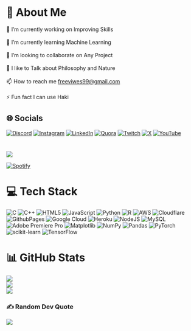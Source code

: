 # 💫 About Me
🔭 I’m currently working on Improving Skills<br><br>🌱 I’m currently learning Machine Learning<br><br>👯 I’m looking to collaborate on Any Project<br><br>📝 I like to Talk about Philosophy and Nature<br><br>📫 How to reach me freeviwes99@gmail.com<br><br>⚡ Fun fact I can use Haki


## 🌐 Socials
[![Discord](https://img.shields.io/badge/Discord-%237289DA.svg?logo=discord&logoColor=white)](https://discord.gg/qZVn2QvTMT) [![Instagram](https://img.shields.io/badge/Instagram-%23E4405F.svg?logo=Instagram&logoColor=white)](https://instagram.com/chiragjha_patna) [![LinkedIn](https://img.shields.io/badge/LinkedIn-%230077B5.svg?logo=linkedin&logoColor=white)](https://linkedin.com/in/chirag-kumar-jha) [![Quora](https://img.shields.io/badge/Quora-%23B92B27.svg?logo=Quora&logoColor=white)](https://quora.com/profile/Ahead-21) [![Twitch](https://img.shields.io/badge/Twitch-%239146FF.svg?logo=Twitch&logoColor=white)](https://twitch.tv/gamingahead) [![X](https://img.shields.io/badge/X-black.svg?logo=X&logoColor=white)](https://x.com/chiragjha_patna) [![YouTube](https://img.shields.io/badge/YouTube-%23FF0000.svg?logo=YouTube&logoColor=white)](https://youtube.com/@@AheadGaming_1) 

#
[![](https://img.shields.io/badge/Spotify-1ED760?&logo=spotify&logoColor=white)](https://open.spotify.com/user/31ulzxyfb7las3fils3sgbdmud24)

[![Spotify](https://spotify-status-git-main-chirag-kumar-jhas-projects.vercel.app/api/spotify)](https://open.spotify.com/user/31ulzxyfb7las3fils3sgbdmud24)


# 💻 Tech Stack
![C](https://img.shields.io/badge/c-%2300599C.svg?style=plastic&logo=c&logoColor=white) ![C++](https://img.shields.io/badge/c++-%2300599C.svg?style=plastic&logo=c%2B%2B&logoColor=white) ![HTML5](https://img.shields.io/badge/html5-%23E34F26.svg?style=plastic&logo=html5&logoColor=white) ![JavaScript](https://img.shields.io/badge/javascript-%23323330.svg?style=plastic&logo=javascript&logoColor=%23F7DF1E) ![Python](https://img.shields.io/badge/python-3670A0?style=plastic&logo=python&logoColor=ffdd54) ![R](https://img.shields.io/badge/r-%23276DC3.svg?style=plastic&logo=r&logoColor=white) ![AWS](https://img.shields.io/badge/AWS-%23FF9900.svg?style=plastic&logo=amazon-aws&logoColor=white) ![Cloudflare](https://img.shields.io/badge/Cloudflare-F38020?style=plastic&logo=Cloudflare&logoColor=white) ![GithubPages](https://img.shields.io/badge/github%20pages-121013?style=plastic&logo=github&logoColor=white) ![Google Cloud](https://img.shields.io/badge/GoogleCloud-%234285F4.svg?style=plastic&logo=google-cloud&logoColor=white) ![Heroku](https://img.shields.io/badge/heroku-%23430098.svg?style=plastic&logo=heroku&logoColor=white) ![NodeJS](https://img.shields.io/badge/node.js-6DA55F?style=plastic&logo=node.js&logoColor=white) ![MySQL](https://img.shields.io/badge/mysql-%2300000f.svg?style=plastic&logo=mysql&logoColor=white) ![Adobe Premiere Pro](https://img.shields.io/badge/Adobe%20Premiere%20Pro-9999FF.svg?style=plastic&logo=Adobe%20Premiere%20Pro&logoColor=white) ![Matplotlib](https://img.shields.io/badge/Matplotlib-%23ffffff.svg?style=plastic&logo=Matplotlib&logoColor=black) ![NumPy](https://img.shields.io/badge/numpy-%23013243.svg?style=plastic&logo=numpy&logoColor=white) ![Pandas](https://img.shields.io/badge/pandas-%23150458.svg?style=plastic&logo=pandas&logoColor=white) ![PyTorch](https://img.shields.io/badge/PyTorch-%23EE4C2C.svg?style=plastic&logo=PyTorch&logoColor=white) ![scikit-learn](https://img.shields.io/badge/scikit--learn-%23F7931E.svg?style=plastic&logo=scikit-learn&logoColor=white) ![TensorFlow](https://img.shields.io/badge/TensorFlow-%23FF6F00.svg?style=plastic&logo=TensorFlow&logoColor=white)

# 📊 GitHub Stats
![](https://github-readme-stats.vercel.app/api?username=Chirag-Jha&theme=dark&hide_border=false&include_all_commits=false&count_private=false)<br/>
![](https://github-readme-streak-stats.herokuapp.com/?user=Chirag-Jha&theme=dark&hide_border=false)<br/>
![](https://github-readme-stats.vercel.app/api/top-langs/?username=Chirag-Jha&theme=dark&hide_border=false&include_all_commits=false&count_private=false&layout=compact)

### ✍️ Random Dev Quote
![](https://quotes-github-readme.vercel.app/api?type=horizontal&theme=dark)




